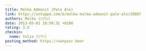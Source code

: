```yaml
---
title: Malka Admonit (Pale Ale)
link: https://untappd.com/b/malka-malka-admonit-pale-ale/20807
authors: Malka (מלכה)
date: 2013-05-01 10:50:31 +0100
rating: 3.5
checkin:
  name: Yulia (יוליה)
posting_method: https://ownyour.beer
---
```

